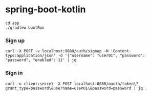 # spring-boot-kotlin

```
cd app
./gradlew bootRun
```

### Sign up
```
curl -X POST -v localhost:8080/auth/signup -H 'Content-type:application/json' -d '{"username": "user01", "password": "password", "enabled": 1}' | jq
```

### Sign in
```
curl -u client:secret -X POST localhost:8080/oauth/token\?grant_type=password\&username=user01\&password=password | jq .
```
